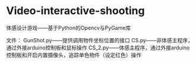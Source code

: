 # Video-interactive-shooting
体感设计游戏——基于Python的Opencv与PyGame库

文件：
GunShot.py——提供调用物件坐标位置的接口
CS.py——非体感主程序，通过外接arduino控制板和鼠标操作
CS_2.py——体感主程序，通过外接arduino控制板和开启内置摄像头，追踪单色物件（设定红色）操作
